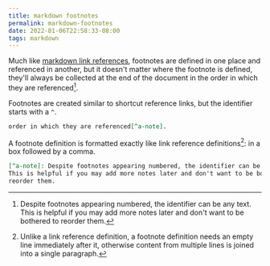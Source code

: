 ```yaml
---
title: markdown footnotes
permalink: markdown-footnotes
date: 2022-01-06T22:58:33-08:00
tags: markdown
---
```


Much like [markdown link references], footnotes are defined in one place and
referenced in another, but it doesn't matter where the footnote is defined,
they'll always be collected at the end of the document in the order in which
they are referenced[^a-note].

Footnotes are created similar to shortcut reference links, but the identifier
starts with a `^`.

```markdown
order in which they are referenced[^a-note].
```

A footnote definition is formatted exactly like link reference
definitions[^needs-cr]: in a box followed by a comma.

```markdown
[^a-note]: Despite footnotes appearing numbered, the identifier can be any text.
This is helpful if you may add more notes later and don't want to be bothered to
reorder them.
```

[^a-note]: Despite footnotes appearing numbered, the identifier can be any text.
This is helpful if you may add more notes later and don't want to be bothered to
reorder them.

[^needs-cr]: Unlike a link reference definition, a footnote definition needs an
empty line immediately after it, otherwise content from multiple lines is joined
into a single paragraph.

[markdown link references]: ../markdown-link-references
